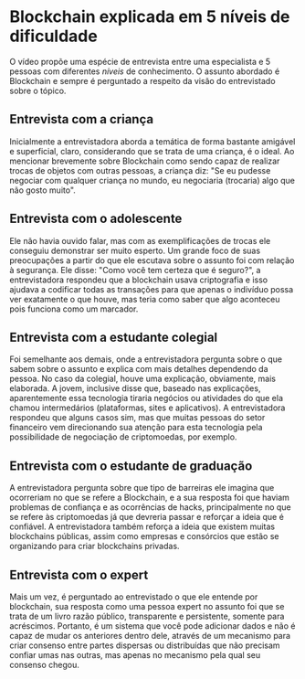 
# Blockchain explicada em 5 níveis de dificuldade

O vídeo propõe uma espécie de entrevista entre uma especialista e 5 pessoas com diferentes *níveis* de conhecimento. O assunto abordado é Blockchain e sempre é perguntado a respeito da visão do entrevistado sobre o tópico.

## Entrevista com a criança

Inicialmente a entrevistadora aborda a temática de forma bastante amigável e superficial, claro, considerando que se trata de uma criança, é o ideal. Ao mencionar brevemente sobre Blockchain como sendo capaz de realizar trocas de objetos com outras pessoas, a criança diz: "Se eu pudesse negociar com qualquer criança no mundo, eu negociaria (trocaria) algo que não gosto muito".

## Entrevista com o adolescente

Ele não havia ouvido falar, mas com as exemplificações de trocas ele conseguiu demonstrar ser muito esperto. Um grande foco de suas preocupações a partir do que ele escutava sobre o assunto foi com relação à segurança. Ele disse: "Como você tem certeza que é seguro?", a entrevistadora respondeu que a blockchain usava criptografia e isso ajudava a codificar todas as transações para que apenas o indivíduo possa ver exatamente o que houve, mas teria como saber que algo aconteceu pois funciona como um marcador.

## Entrevista com a estudante colegial

Foi semelhante aos demais, onde a entrevistadora pergunta sobre o que sabem sobre o assunto e explica com mais detalhes dependendo da pessoa. No caso da colegial, houve uma explicação, obviamente, mais elaborada. A jovem, inclusive disse que, baseado nas explicações, aparentemente essa tecnologia tiraria negócios ou atividades do que ela chamou intermedários (plataformas, sites e aplicativos). A entrevistadora respondeu que alguns casos sim, mas que muitas pessoas do setor financeiro vem direcionando sua atenção para esta tecnologia pela possibilidade de negociação de criptomoedas, por exemplo.

## Entrevista com o estudante de graduação

A entrevistadora pergunta sobre que tipo de barreiras ele imagina que ocorreriam no que se refere a Blockchain, e a sua resposta foi que haviam problemas de confiança e as ocorrências de hacks, principalmente no que se refere às criptomoedas já que devreria passar e reforçar a ideia que é confiável. A entrevistadora também reforça a ideia que existem muitas blockchains públicas, assim como empresas e consórcios que estão se organizando para criar blockchains privadas.

## Entrevista com o expert

Mais um vez, é perguntado ao entrevistado o que ele entende por blockchain, sua resposta como uma pessoa expert no assunto foi que se trata de um livro razão público, transparente e persistente, somente para acréscimos. Portanto, é um sistema que você pode adicionar dados e não é capaz de mudar os anteriores dentro dele, através de um mecanismo para criar consenso entre partes dispersas ou distribuídas que não precisam confiar umas nas outras, mas apenas no mecanismo pela qual seu consenso chegou. 